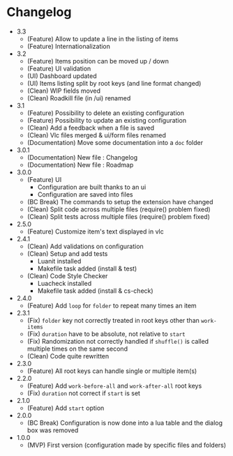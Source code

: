 # Changelog

* 3.3
  * (Feature) Allow to update a line in the listing of items
  * (Feature) Internationalization
* 3.2
  * (Feature) Items position can be moved up / down
  * (Feature) UI validation
  * (UI) Dashboard updated
  * (UI) Items listing split by root keys (and line format changed)
  * (Clean) WIP fields moved
  * (Clean) Roadkill file (in /ui) renamed
* 3.1
  * (Feature) Possibility to delete an existing configuration
  * (Feature) Possibility to update an existing configuration
  * (Clean) Add a feedback when a file is saved
  * (Clean) Vlc files merged & ui/form files renamed
  * (Documentation) Move some documentation into a `doc` folder
* 3.0.1
  * (Documentation) New file : Changelog
  * (Documentation) New file : Roadmap
* 3.0.0
  * (Feature) UI
    * Configuration are built thanks to an ui
    * Configuration are saved into files
  * (BC Break) The commands to setup the extension have changed
  * (Clean) Split code across multiple files (require() problem fixed)
  * (Clean) Split tests across multiple files (require() problem fixed)
* 2.5.0
  * (Feature) Customize item's text displayed in vlc
* 2.4.1
  * (Clean) Add validations on configuration
  * (Clean) Setup and add tests
    * Luanit installed
    * Makefile task added (install & test)
  * (Clean) Code Style Checker
    * Luacheck installed
    * Makefile task added (install & cs-check)
* 2.4.0
  * (Feature) Add `loop` for `folder` to repeat many times an item
* 2.3.1
  * (Fix) `folder` key not correctly treated in root keys other than `work-items`
  * (Fix) `duration` have to be absolute, not relative to `start`
  * (Fix) Randomization not correctly handled if `shuffle()` is called multiple times on the same second
  * (Clean) Code quite rewritten
* 2.3.0
  * (Feature) All root keys can handle single or multiple item(s)
* 2.2.0
  * (Feature) Add `work-before-all` and `work-after-all` root keys
  * (Fix) `duration` not correct if `start` is set
* 2.1.0
  * (Feature) Add `start` option
* 2.0.0
  * (BC Break) Configuration is now done into a lua table and the dialog box was removed
* 1.0.0
  * (MVP) First version (configuration made by specific files and folders)